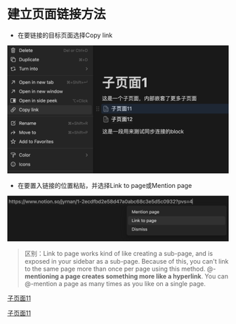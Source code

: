 # 建立页面链接方法

- 在要链接的目标页面选择Copy link

![Untitled](%E5%BB%BA%E7%AB%8B%E9%A1%B5%E9%9D%A2%E9%93%BE%E6%8E%A5%E6%96%B9%E6%B3%95%20a3fce0616e604f7499400dc69e7d3d25/Untitled.png)

- 在要置入链接的位置粘贴，并选择Link to page或Mention page

![Untitled](%E5%BB%BA%E7%AB%8B%E9%A1%B5%E9%9D%A2%E9%93%BE%E6%8E%A5%E6%96%B9%E6%B3%95%20a3fce0616e604f7499400dc69e7d3d25/Untitled%201.png)

> 区别：Link to page works kind of like creating a sub-page, and is exposed in your sidebar as a sub-page. Because of this, you can't link to the same page more than once per page using this method. @-**mentioning a page creates something more like a hyperlink**. You can @-mention a page as many times as you like on a single page.
> 

[子页面11](%E5%AD%90%E9%A1%B5%E9%9D%A21%202ecdfbd2e58d47a0abc68c3e5d5c0932/%E5%AD%90%E9%A1%B5%E9%9D%A211%205caa573642f34f15bb0802f3717909f1.md) 

[子页面11](%E5%AD%90%E9%A1%B5%E9%9D%A21%202ecdfbd2e58d47a0abc68c3e5d5c0932/%E5%AD%90%E9%A1%B5%E9%9D%A211%205caa573642f34f15bb0802f3717909f1.md)